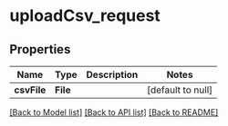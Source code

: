 # uploadCsv_request
## Properties

| Name | Type | Description | Notes |
|------------ | ------------- | ------------- | -------------|
| **csvFile** | **File** |  | [default to null] |

[[Back to Model list]](../README.md#documentation-for-models) [[Back to API list]](../README.md#documentation-for-api-endpoints) [[Back to README]](../README.md)

